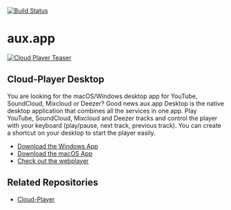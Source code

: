 [![Build Status](https://travis-ci.org/aux-app/desktop-app.svg?branch=master)](https://travis-ci.org/aux-app/desktop-app)

# aux.app
[![Cloud Player Teaser](https://aux.app/assets/desktop-app/osx-screenshot.png)](https://aux.app)

## Cloud-Player Desktop
You are looking for the macOS/Windows desktop app for YouTube, SoundCloud, Mixcloud or Deezer?
Good news aux.app Desktop is the native desktop application that combines all the services in one app. Play YouTube,
SoundCloud, Mixcloud and Deezer tracks and control the player with your keyboard (play/pause, next track, previous track).
You can create a shortcut on your desktop to start the player easily.

- [Download the Windows App](https://github.com/aux-app/desktop-app/releases/download/v2.0.0/aux-app.setup.exe)
- [Download the macOS App](https://github.com/aux-app/desktop-app/releases/download/v2.0.0/aux-app.dmg)
- [Check out the webplayer](https://aux.app)

## Related Repositories
- [Cloud-Player](https://github.com/Cloud-Player)
